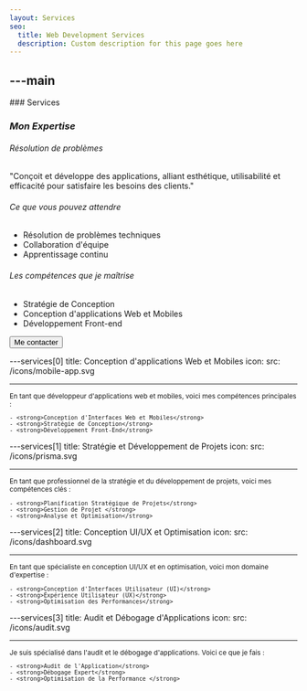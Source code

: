 ```yaml
---
layout: Services
seo:
  title: Web Development Services
  description: Custom description for this page goes here
---
```


## ---main

<PageTitle>
  ### Services

### _Mon Expertise_

</PageTitle>

###### Résolution de problèmes

"Conçoit et développe des applications, alliant esthétique, utilisabilité et efficacité pour satisfaire les besoins des clients."

###### Ce que vous pouvez attendre

- Résolution de problèmes techniques
- Collaboration d'équipe
- Apprentissage continu

###### Les compétences que je maîtrise

- Stratégie de Conception
- Conception d'applications Web et Mobiles
- Développement Front-end

<Sep size="12" />

<Button href="/contact" variant="white" size="sm">
  Me contacter
</Button>

---services[0]
title: Conception d'applications Web et Mobiles
icon:
src: /icons/mobile-app.svg

---

<small>
  En tant que développeur d'applications web et mobiles, voici mes compétences principales :

    - <strong>Conception d'Interfaces Web et Mobiles</strong>
    - <strong>Stratégie de Conception</strong>
    - <strong>Développement Front-End</strong>

</small>

---services[1]
title: Stratégie et Développement de Projets
icon:
src: /icons/prisma.svg

---

<small>
  En tant que professionnel de la stratégie et du développement de projets, voici mes compétences clés :

    - <strong>Planification Stratégique de Projets</strong>
    - <strong>Gestion de Projet </strong>
    - <strong>Analyse et Optimisation</strong>

</small>

---services[2]
title: Conception UI/UX et Optimisation
icon:
src: /icons/dashboard.svg

---

<small>
  En tant que spécialiste en conception UI/UX et en optimisation, voici mon domaine d'expertise :

    - <strong>Conception d'Interfaces Utilisateur (UI)</strong>
    - <strong>Expérience Utilisateur (UX)</strong>
    - <strong>Optimisation des Performances</strong>

</small>

---services[3]
title: Audit et Débogage d'Applications
icon:
src: /icons/audit.svg

---

<small>
  Je suis spécialisé dans l'audit et le débogage d'applications. Voici ce que je fais :

    - <strong>Audit de l'Application</strong>
    - <strong>Débogage Expert</strong>
    - <strong>Optimisation de la Performance </strong>

</small>
